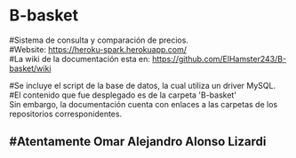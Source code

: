 # B-basket<br>

#Sistema de consulta y comparación de precios. <br>
#Website: https://heroku-spark.herokuapp.com/<br>
#La wiki de la documentación esta en: https://github.com/ElHamster243/B-basket/wiki<br>

#Se incluye el script de la base de datos, la cual utiliza un driver MySQL.<br>
#El contenido que fue desplegado es de la carpeta 'B-basket'<br>
Sin embargo, la documentación cuenta con enlaces a las carpetas de los repositorios corresponidentes.<br>
<h2>#Atentamente Omar Alejandro Alonso Lizardi<br></h2>
